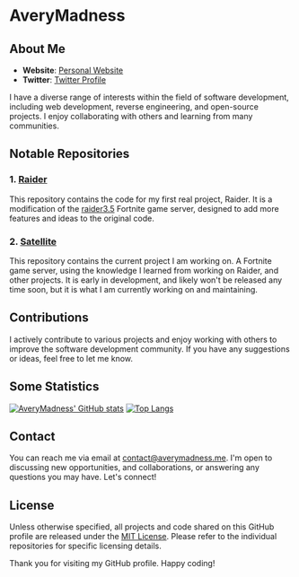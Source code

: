 # AveryMadness

## About Me
- **Website**: [Personal Website](https://averymadness.me)
- **Twitter**: [Twitter Profile](https://twitter.com/AveryMadness)

I have a diverse range of interests within the field of software development, including web development, reverse engineering, and open-source projects. I enjoy collaborating with others and learning from many communities.

## Notable Repositories

### 1. [Raider](https://github.com/AveryMadness/raider)

This repository contains the code for my first real project, Raider. It is a modification of the [raider3.5](https://github.com/kem0x/raider3.5) Fortnite game server, designed to add more features and ideas to the original code. 

### 2. [Satellite](https://github.com/AveryMadness/Satellite)

This repository contains the current project I am working on. A Fortnite game server, using the knowledge I learned from working on Raider, and other projects. It is early in development, and likely won't be released any time soon, but it is what I am currently working on and maintaining.

## Contributions

I actively contribute to various projects and enjoy working with others to improve the software development community. If you have any suggestions or ideas, feel free to let me know.

## Some Statistics
[![AveryMadness' GitHub stats](https://github-readme-stats.vercel.app/api?username=AveryMadness&theme=aura_dark)](https://github.com/anuraghazra/github-readme-stats)
[![Top Langs](https://github-readme-stats.vercel.app/api/top-langs/?username=AveryMadness&theme=aura_dark&layout=compact)](https://github.com/anuraghazra/github-readme-stats)

## Contact

You can reach me via email at contact@averymadness.me. I'm open to discussing new opportunities, and collaborations, or answering any questions you may have. Let's connect!

## License

Unless otherwise specified, all projects and code shared on this GitHub profile are released under the [MIT License](https://opensource.org/licenses/MIT). Please refer to the individual repositories for specific licensing details.

Thank you for visiting my GitHub profile. Happy coding!
